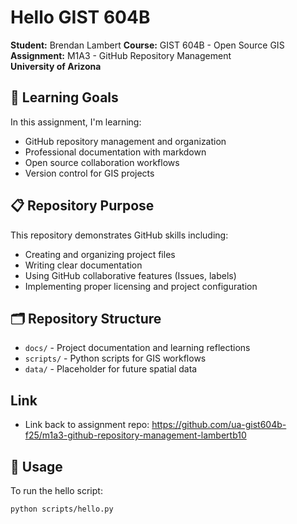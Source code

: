 # Hello GIST 604B

**Student:** Brendan Lambert
**Course:** GIST 604B - Open Source GIS  
**Assignment:** M1A3 - GitHub Repository Management  
**University of Arizona**

## 🎯 Learning Goals
In this assignment, I'm learning:
- GitHub repository management and organization
- Professional documentation with markdown
- Open source collaboration workflows
- Version control for GIS projects

## 📋 Repository Purpose
This repository demonstrates GitHub skills including:
- Creating and organizing project files
- Writing clear documentation
- Using GitHub collaborative features (Issues, labels)
- Implementing proper licensing and project configuration

## 🗂️ Repository Structure
- `docs/` - Project documentation and learning reflections
- `scripts/` - Python scripts for GIS workflows
- `data/` - Placeholder for future spatial data

## Link
- Link back to assignment repo: https://github.com/ua-gist604b-f25/m1a3-github-repository-management-lambertb10

## 🚀 Usage
To run the hello script:
```bash
python scripts/hello.py
